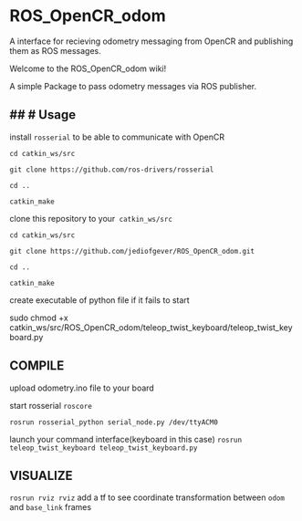 # ROS_OpenCR_odom
A interface for recieving odometry messaging from OpenCR and publishing them as ROS messages.


Welcome to the ROS_OpenCR_odom wiki!

A simple Package to pass odometry messages via ROS publisher.

## ## # Usage

install `rosserial` to be able to communicate with OpenCR 


`cd catkin_ws/src`

`git clone https://github.com/ros-drivers/rosserial`

`cd ..`

`catkin_make`

clone this repository to your` catkin_ws/src`


`cd catkin_ws/src`

`git clone https://github.com/jediofgever/ROS_OpenCR_odom.git`

`cd ..`

`catkin_make`

create executable of python file if it fails to start

sudo chmod +x catkin_ws/src/ROS_OpenCR_odom/teleop_twist_keyboard/teleop_twist_keyboard.py


## COMPILE 
upload odometry.ino file to your board 

start rosserial
`roscore`

`rosrun rosserial_python serial_node.py /dev/ttyACM0`

launch your command interface(keyboard in this case)
`rosrun teleop_twist_keyboard teleop_twist_keyboard.py`

## VISUALIZE 

`rosrun rviz rviz`
add a tf to see coordinate transformation between `odom` and `base_link` frames


